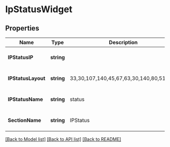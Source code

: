 # IpStatusWidget

## Properties
Name | Type | Description | Notes
------------ | ------------- | ------------- | -------------
**IPStatusIP** | **string** |  | [optional] [default to null]
**IPStatusLayout** | **string** | 33,30,107,140,45,67,63,30,140,80,51,100 | [optional] [default to null]
**IPStatusName** | **string** | status | [optional] [default to null]
**SectionName** | **string** | IPStatus | [optional] [default to null]

[[Back to Model list]](../README.md#documentation-for-models) [[Back to API list]](../README.md#documentation-for-api-endpoints) [[Back to README]](../README.md)

